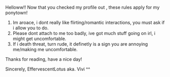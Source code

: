 Helloww!! Now that you checked my profile out , these rules apply for my ponytown!

1. Im aroace, i dont really like flirting/romantic interactions, you must ask if i allow you to do.
2. Please dont attach to me too badly, ive got much stuff going on irl, i might get uncomfortable.
3. If i death threat, turn rude, it definetly is a sign you are annoying me/making me uncomfortable.


Thanks for reading, have a nice day!

Sincerely, EffervescentLotus aka. Vivi ^^
